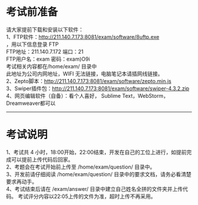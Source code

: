 # 考试前准备
请大家提前下载和安装以下软件：<br/>
1、FTP软件：http://211.140.7.173:8081/exam/software/8uftp.exe<br/>
，用以下信息登录 FTP <br/>
FTP地址：211.140.7.172  端口：21<br/>
FTP用户名：exam 密码：exam)O9i<br/>
考试相关内容都在/home/exam/ 目录中<br/>
此地址为公司内网地址，WIFI 无法链接，电脑笔记本请插网线链接。<br/>
2、Zepto脚本：http://211.140.7.173:8081/exam/software/zepto.min.js<br/>
3、Swiper插件包：http://211.140.7.173:8081/exam/software/swiper-4.3.2.zip<br/>
4、网页编辑软件（自备）：看个人喜好， Sublime Text，WebStorm，Dreamweaver都可以<br/>
<hr/>
<h1>考试说明</h1>
1、考试共 4 小时，18:00开始，22:00结束，开发在自己的工位上进行，如提前完成可以提前上传代码后回家。<br/>
2、考题会在考试开始前上传至 /home/exam/question/ 目录中。<br/>
3、开发前请仔细阅读 /home/exam/question/ 目录中的要求文档，请务必看清楚要求再动手。<br/>
4、考试结束后请在 /exam/answer/ 
目录中建立自己姓名全拼的文件夹并上传代码。
考试评分内容以22:05上传的文件为准，超时上传不再采用。<br/>

